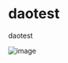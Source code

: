 # daotest
daotest


![image](https://user-images.githubusercontent.com/48265095/94946320-e7203880-0516-11eb-97fb-7187bdb94c96.png)
